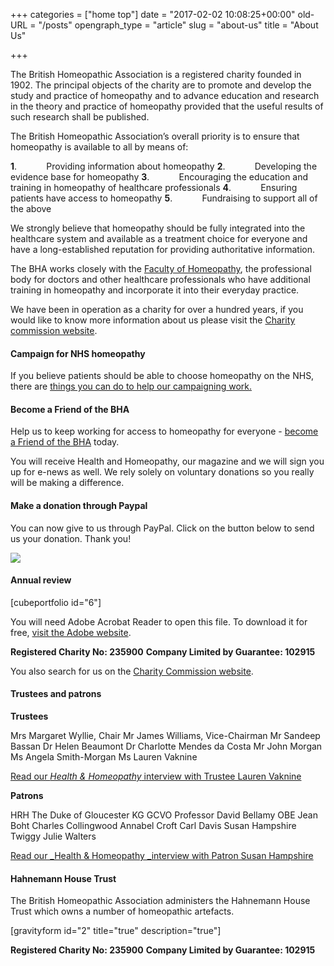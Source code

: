 +++
categories = ["home top"]
date = "2017-02-02 10:08:25+00:00"
old-URL = "/posts"
opengraph_type = "article"
slug = "about-us"
title = "About Us"

+++

The British Homeopathic Association is a registered charity founded in 1902. The principal objects of the charity are to promote and develop the study and practice of homeopathy and to advance education and research in the theory and practice of homeopathy provided that the useful results of such research shall be published.

The British Homeopathic Association’s overall priority is to ensure that homeopathy is available to all by means of:

**1**.            Providing information about homeopathy
**2**.            Developing the evidence base for homeopathy
**3**.            Encouraging the education and training in homeopathy of healthcare professionals
**4**.            Ensuring patients have access to homeopathy
**5**.            Fundraising to support all of the above

We strongly believe that homeopathy should be fully integrated into the healthcare system and available as a treatment choice for everyone and have a long-established reputation for providing authoritative information.

The BHA works closely with the [Faculty of Homeopathy](http://www.facultyofhomeopathy.org/), the professional body for doctors and other healthcare professionals who have additional training in homeopathy and incorporate it into their everyday practice.

We have been in operation as a charity for over a hundred years, if you would like to know more information about us please visit the [Charity commission website](http://www.charitycommission.gov.uk/find-charities/).

#### Campaign for NHS homeopathy

If you believe patients should be able to choose homeopathy on the NHS, there are [things you can do to help our campaigning work.](http://localhost/find-a-homeopath/campaign-for-nhs-homeopathy/#what-you-can-do-to-help)

#### Become a Friend of the BHA

Help us to keep working for access to homeopathy for everyone - [become a Friend of the BHA](http://localhost/bha-charity/join-the-bha/) today.

You will receive Health and Homeopathy, our magazine and we will sign you up for e-news as well. We rely solely on voluntary donations so you really will be making a difference.

#### Make a donation through Paypal

You can now give to us through PayPal. Click on the button below to send us your donation. Thank you!

![](https://www.paypal.com/en_GB/i/scr/pixel.gif)

#### Annual review

[cubeportfolio id="6"]

You will need Adobe Acrobat Reader to open this file. To download it for free, [visit the Adobe website](http://www.adobe.com/products/acrobat/readstep2.html?promoid=BUIGO).

**Registered Charity No: 235900**
**Company Limited by Guarantee: 102915**

You also search for us on the [Charity Commission website]( http://www.charitycommission.gov.uk/find-charities/).

#### Trustees and patrons

**Trustees**

Mrs Margaret Wyllie, Chair
Mr James Williams, Vice-Chairman
Mr Sandeep Bassan
Dr Helen Beaumont
Dr Charlotte Mendes da Costa
Mr John Morgan[
](https://res.cloudinary.com/homeopathyuk/v1557403245/bha/menopause-factsheet.pdf)Ms Angela Smith-Morgan
Ms Lauren Vaknine

[Read our _Health & Homeopathy_ interview with Trustee Lauren Vaknine](http://localhost/bha-charity/dynamic-new-voice-joins-the-board/)

**Patrons**

HRH The Duke of Gloucester KG GCVO
Professor David Bellamy OBE
Jean Boht
Charles Collingwood
Annabel Croft
Carl Davis
Susan Hampshire
Twiggy
Julie Walters

[Read our _Health & Homeopathy _interview with Patron Susan Hampshire](http://localhost/bha-charity/susan-hampshire-interview/)

#### Hahnemann House Trust

The British Homeopathic Association administers the Hahnemann House Trust which owns a number of homeopathic artefacts.

[gravityform id="2" title="true" description="true"]

**Registered Charity No: 235900**
**Company Limited by Guarantee: 102915**

